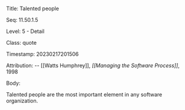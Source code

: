 Title:  Talented people

Seq:    11.50.1.5

Level:  5 - Detail

Class:  quote

Timestamp: 20230217201506

Attribution: -- [[Watts Humphrey]], *[[Managing the Software Process]]*, 1998

Body:

Talented people are the most important element in any software organization.


